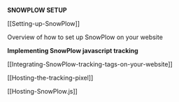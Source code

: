 **SNOWPLOW SETUP**

[[Setting-up-SnowPlow]]

Overview of how to set up SnowPlow on your website

**Implementing SnowPlow javascript tracking**

[[Integrating-SnowPlow-tracking-tags-on-your-website]]

[[Hosting-the-tracking-pixel]]

[[Hosting-SnowPlow.js]]